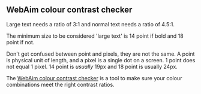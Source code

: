 ## WebAim colour contrast checker

Large text needs a ratio of 3:1 and normal text needs a ratio of 4.5:1. 

The minimum size to be considered 'large text' is 14 point if bold and 18 point if not. 

Don't get confused between point and pixels, they are not the same. A point is physical unit of length, and a pixel is a single dot on a screen. 1 point does not equal 1 pixel. 14 point is _usually_ 19px and 18 point is usually 24px.

The [WebAim colour contrast checker](https://webaim.org/resources/contrastchecker/) is a tool to make sure your colour combinations meet the right contrast ratios.
